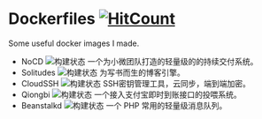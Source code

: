 # Dockerfiles [![HitCount](https://hits.dwyl.com/naiba/Dockerfiles.svg)](https://hits.dwyl.com/naiba/Dockerfiles)

Some useful docker images I made.

- NoCD ![构建状态](https://github.com/naiba/nocd/workflows/Build%20Docker%20Image/badge.svg) 一个为小微团队打造的轻量级的的持续交付系统。
- Solitudes ![构建状态](https://github.com/naiba/solitudes/workflows/Build%20Docker%20Image/badge.svg) 为写书而生的博客引擎。
- CloudSSH ![构建状态](https://github.com/naiba/cloudssh/workflows/goreleaser/badge.svg) SSH密钥管理工具，云同步，端到端加密。
- Qiongbi ![构建状态](https://github.com/naiba/qiongbi/workflows/Build%20Docker%20Image/badge.svg) 一个接入支付宝即时到账接口的投喂系统。
- Beanstalkd ![构建状态](https://github.com/naiba/Dockerfiles/workflows/beanstalkd/badge.svg) 一个 PHP 常用的轻量级消息队列。
